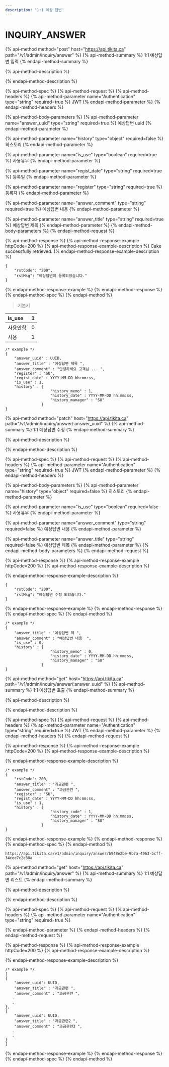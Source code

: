 ```yaml
---
description: '1:1 예상 답변'
---
```


# INQUIRY\_ANSWER

{% api-method method="post" host="https://api.tikita.ca" path="/v1/admin/inquiry/answer" %}
{% api-method-summary %}
1:1 예상답변 입력 
{% endapi-method-summary %}

{% api-method-description %}

{% endapi-method-description %}

{% api-method-spec %}
{% api-method-request %}
{% api-method-headers %}
{% api-method-parameter name="Authentication" type="string" required=true %}
JWT
{% endapi-method-parameter %}
{% endapi-method-headers %}

{% api-method-body-parameters %}
{% api-method-parameter name="answer\_uuid" type="string" required=true %}
예상답변 uuid
{% endapi-method-parameter %}

{% api-method-parameter name="history" type="object" required=false %}
히스토리 
{% endapi-method-parameter %}

{% api-method-parameter name="is\_use" type="boolean" required=true %}
사용유무 
{% endapi-method-parameter %}

{% api-method-parameter name="regist\_date" type="string" required=true %}
등록일 
{% endapi-method-parameter %}

{% api-method-parameter name="register" type="string" required=true %}
등록자 
{% endapi-method-parameter %}

{% api-method-parameter name="answer\_comment" type="string" required=true %}
예상답변 내용 
{% endapi-method-parameter %}

{% api-method-parameter name="answer\_title" type="string" required=true %}
예상답변 제목 
{% endapi-method-parameter %}
{% endapi-method-body-parameters %}
{% endapi-method-request %}

{% api-method-response %}
{% api-method-response-example httpCode=200 %}
{% api-method-response-example-description %}
Cake successfully retrieved.
{% endapi-method-response-example-description %}

```
{
    "rstCode": "200",
    "rstMsg": "예상답변이 등록되었습니다."
}
```
{% endapi-method-response-example %}
{% endapi-method-response %}
{% endapi-method-spec %}
{% endapi-method %}

> 기본키

| is\_use | 1 |
| :--- | :--- |
| 사용안함  | 0 |
| 사용  | 1 |

```text
/* example */
{
    "answer_uuid" : UUID,
    "answer_title" : "예상답변 제목 ",
    "answer_comment" : "안녕하세요 고객님 ... ",
    "register" : "SU",    
    "regist_date" : YYYY-MM-DD hh:mm:ss,
    "is_use" : 1,
    "history" : {
                    "history_memo" : 1,
                    "history_date" : YYYY-MM-DD hh:mm:ss,
                    "history_manager" : "SU"
                }
}
```

{% api-method method="patch" host="https://api.tikita.ca" path="/v1/admin/inquiry/answer/:answer\_uuid" %}
{% api-method-summary %}
1:1 예상답변 수정 
{% endapi-method-summary %}

{% api-method-description %}

{% endapi-method-description %}

{% api-method-spec %}
{% api-method-request %}
{% api-method-headers %}
{% api-method-parameter name="Authentication" type="string" required=true %}
JWT
{% endapi-method-parameter %}
{% endapi-method-headers %}

{% api-method-body-parameters %}
{% api-method-parameter name="history" type="object" required=false %}
히스토리 
{% endapi-method-parameter %}

{% api-method-parameter name="is\_use" type="boolean" required=false %}
사용유무 
{% endapi-method-parameter %}

{% api-method-parameter name="answer\_comment" type="string" required=false %}
예상답변 내용 
{% endapi-method-parameter %}

{% api-method-parameter name="answer\_title" type="string" required=false %}
예상답변 제목 
{% endapi-method-parameter %}
{% endapi-method-body-parameters %}
{% endapi-method-request %}

{% api-method-response %}
{% api-method-response-example httpCode=200 %}
{% api-method-response-example-description %}

{% endapi-method-response-example-description %}

```
{
    "rstCode": "200",
    "rstMsg": "예상답변 수정 되었습니다."
}
```
{% endapi-method-response-example %}
{% endapi-method-response %}
{% endapi-method-spec %}
{% endapi-method %}

```text
/* example */
{
    "answer_title" : "예상답변 제 ",
    "answer_comment" : "예상답변 내용  ",    
    "is_use" : 0,
    "history" : {
                    "history_memo" : 0,
                    "history_date" : YYYY-MM-DD hh:mm:ss,
                    "history_manager" : "SU"
                }
}
```

{% api-method method="get" host="https://api.tikita.ca" path="/v1/admin/inquiry/answer/:answer\_uuid" %}
{% api-method-summary %}
1:1 예상답변 호출 
{% endapi-method-summary %}

{% api-method-description %}

{% endapi-method-description %}

{% api-method-spec %}
{% api-method-request %}
{% api-method-headers %}
{% api-method-parameter name="Authentication" type="string" required=true %}
JWT
{% endapi-method-parameter %}
{% endapi-method-headers %}
{% endapi-method-request %}

{% api-method-response %}
{% api-method-response-example httpCode=200 %}
{% api-method-response-example-description %}

{% endapi-method-response-example-description %}

```
/* example */
{
    "rstCode": 200,
    "answer_title" : "과금관련 ",
    "answer_comment" : "과금관련 ",
    "register" : "SU",    
    "regist_date" : YYYY-MM-DD hh:mm:ss,
    "is_use" : 1,
    "history" : {
                    "history_code" : 1,
                    "history_date" : YYYY-MM-DD hh:mm:ss,
                    "history_manager" : "SU"
                }
}
```
{% endapi-method-response-example %}
{% endapi-method-response %}
{% endapi-method-spec %}
{% endapi-method %}



```text
https://api.tikita.ca/v1/admin/inquiry/answer/b948e2be-9b7a-4963-bcff-34cee7c2e38a
```

{% api-method method="get" host="https://api.tikita.ca" path="/v1/admin/inquiry/answer" %}
{% api-method-summary %}
1:1 예상답변 리스트 
{% endapi-method-summary %}

{% api-method-description %}

{% endapi-method-description %}

{% api-method-spec %}
{% api-method-request %}
{% api-method-headers %}
{% api-method-parameter name="Authentication" type="string" required=true %}

{% endapi-method-parameter %}
{% endapi-method-headers %}
{% endapi-method-request %}

{% api-method-response %}
{% api-method-response-example httpCode=200 %}
{% api-method-response-example-description %}

{% endapi-method-response-example-description %}

```
/* example */
[
{
    "answer_uuid": UUID,
    "answer_title" : "과금관련 ",
    "answer_comment" : "과금관련 ",
   .
   .
},
{
    "answer_uuid": UUID,
    "answer_title" : "과금관련2 ",
    "answer_comment" : "과금관련3 ",
   .
   .
}
]
```
{% endapi-method-response-example %}
{% endapi-method-response %}
{% endapi-method-spec %}
{% endapi-method %}




